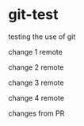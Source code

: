 # git-test
testing the use of git

change 1 remote

change 2 remote

change 3 remote

change 4 remote

changes from PR
